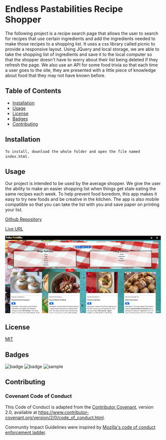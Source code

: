 # Endless Pastabilities Recipe Shopper
The following project is a recipe search page that allows the user to search for recipes that use certain ingredients and add the ingredients needed to make those recipes to a shopping list. It uses a css library called picnic to provide a responsive layout. Using JQuery and local storage, we are able to take the shopping list of ingredients and save it to the local computer so that the shopper doesn't have to worry about their list being deleted if they refresh the page. We also use an API for some food trivia so that each time a user goes to the site, they are presented with a little piece of knowledge about food that they may not have known before.

## Table of Contents

* [Installation](#Installation)
* [Usage](#Usage)
* [License](#License)
* [Badges](#Badges)
* [Contributing](#Contributing)

## Installation

    To install, download the whole folder and open the file named index.html.

## Usage
Our project is intended to be used by the average shopper. We give the user the ability to make an easier shopping list when things get stale eating the same recipes each week. To help prevent food boredom, this app makes it easy to try new foods and be creative in the kitchen. The app is also mobile compatible so that you can take the list with you and save paper on printing your list.

[Github Repository](https://github.com/espoldi/recipe-shopper)

[Live URL](https://espoldi.github.io/recipe-shopper/)

![Website Screenshot](Assets/demo.png)

## License

[MIT](https://choosealicense.com/licenses/mit/)

## Badges

![badge](https://img.shields.io/badge/supported-100%25-blue?style=plastic)
![badge](https://img.shields.io/amo/stars/e?style=plastic)
![sample](https://img.shields.io/github/followers/3?style=social)

## Contributing

### Covenant Code of Conduct

This Code of Conduct is adapted from the [Contributor Covenant][homepage],
version 2.0, available at
https://www.contributor-covenant.org/version/2/0/code_of_conduct.html.

Community Impact Guidelines were inspired by [Mozilla's code of conduct
enforcement ladder](https://github.com/mozilla/diversity).

[homepage]: https://www.contributor-covenant.org